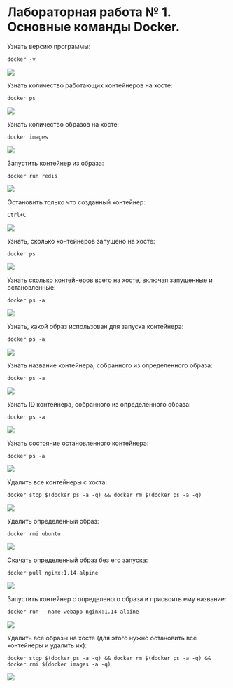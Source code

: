 # Лабораторная работа № 1. Основные команды Docker. 

Узнать версию программы:

```
docker -v
```
![](img/1.png)

Узнать количество работающих контейнеров на хосте:

```
docker ps
```
![](img/2.png)

Узнать количество образов на хосте:

```
docker images
```
![](img/3.png)

Запустить контейнер из образа:

```
docker run redis
```
 
![](img/4.png)

Остановить только что созданный контейнер:

```
Ctrl+C
```
![](img/5.png)

Узнать, сколько контейнеров запущено на хосте:

```
docker ps
```
![](img/6.png)

Узнать сколько контейнеров всего на хосте, включая запущенные и остановленные:

```
docker ps -a
```
![](img/7.png)

Узнать, какой образ использован для запуска контейнера:

```
docker ps -a
```
![](img/8.png)

Узнать название контейнера, собранного из определенного образа:

```
docker ps -a
```

![](img/9.png)

Узнать ID контейнера, собранного из определенного образа:

```
docker ps -a
```
![](img/10.png)

Узнать состояние остановленного контейнера:

```
docker ps -a
```
![](img/11.png)

Удалить все контейнеры с хоста:

```
docker stop $(docker ps -a -q) && docker rm $(docker ps -a -q)
```
![](img/12.png)

Удалить определенный образ:

```
docker rmi ubuntu
```
![](img/13.png)

Скачать определенный образ без его запуска:

```
docker pull nginx:1.14-alpine
```
![](img/14.png)

Запустить контейнер с определеного образа и присвоить ему название:

```
docker run --name webapp nginx:1.14-alpine
```
![](img/15.png)

Удалить все образы на хосте (для этого нужно остановить все контейнеры и удалить их):

```
docker stop $(docker ps -a -q) && docker rm $(docker ps -a -q) && docker rmi $(docker images -a -q)
```
![](img/16.png)
		
